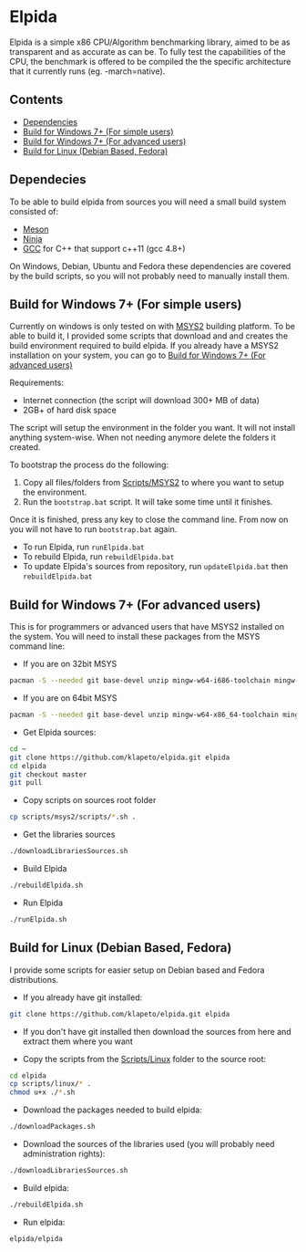 # Elpida

Elpida is a simple x86 CPU/Algorithm benchmarking library, aimed to be as transparent and as accurate as can be.
To fully test the capabilities of the CPU, the benchmark is offered to be compiled the the specific architecture that it currently runs (eg. -march=native).

## Contents

* [Dependencies](#dependecies)
* [Build for Windows 7+ (For simple users)](#build-for-windows-7-for-simple-users)
* [Build for Windows 7+ (For advanced users)](#build-for-windows-7-for-advanced-users)
* [Build for Linux (Debian Based, Fedora)](#build-for-linux-debian-based-fedora)

## Dependecies

To be able to build elpida from sources you will need a small build system consisted of:

* [Meson](https://mesonbuild.com "The Meson Build system")
* [Ninja](https://ninja-build.org/ "Ninja, a small build system with a focus on speed")
* [GCC](https://gcc.gnu.org "The GNU Compiler collection") for C++ that support c++11 (gcc 4.8+)

On Windows, Debian, Ubuntu and Fedora these dependencies are covered by the build scripts, so you will not probably need to manually install them.

## Build for Windows 7+ (For simple users)

Currently on windows is only tested on with [MSYS2](https://www.msys2.org/ "MSYS2 is a software distro and building platform for Windows") building platform. To be able to build it, I provided some scripts that download and and creates the build environment required to build elpida. If you already have a MSYS2 installation on your system, you can go to [Build for Windows 7+ (For advanced users)](#build-for-windows-7-for-simple-users)

Requirements:

* Internet connection (the script will download 300+ MB of data)
* 2GB+ of hard disk space

The script will setup the environment in the folder you want. It will not install anything system-wise. When not needing anymore delete the folders it created.

To bootstrap the process do the following:

1. Copy all files/folders from [Scripts/MSYS2](Scripts/MSYS2) to where you want to setup the environment.
2. Run the `bootstrap.bat` script. It will take some time until it finishes.

Once it is finished, press any key to close the command line. From now on you will not have to run `bootstrap.bat` again.

* To run Elpida, run `runElpida.bat`
* To rebuild Elpida, run `rebuildElpida.bat`
* To update Elpida's sources from repository, run `updateElpida.bat` then `rebuildElpida.bat`

## Build for Windows 7+ (For advanced users)

This is for programmers or advanced users that have MSYS2 installed on the system. You will need to install these packages from the MSYS command line:

* If you are on 32bit MSYS

``` bash
pacman -S --needed git base-devel unzip mingw-w64-i686-toolchain mingw-w64-i686-python3 mingw-w64-i686-ninja mingw-w64-i686-meson
```

* If you are on 64bit MSYS

``` bash
pacman -S --needed git base-devel unzip mingw-w64-x86_64-toolchain mingw-w64-x86_64-python3 mingw-w64-x86_64-ninja mingw-w64-x86_64-meson
```

* Get Elpida sources:

``` bash
cd ~
git clone https://github.com/klapeto/elpida.git elpida
cd elpida
git checkout master
git pull
```

* Copy scripts on sources root folder

``` bash
cp scripts/msys2/scripts/*.sh .
```

* Get the libraries sources

``` bash
./downloadLibrariesSources.sh
```

* Build Elpida

``` bash
./rebuildElpida.sh
```

* Run Elpida

``` bash
./runElpida.sh
```

## Build for Linux (Debian Based, Fedora)

I provide some scripts for easier setup on Debian based and Fedora distributions.

* If you already have git installed:

``` bash
git clone https://github.com/klapeto/elpida.git elpida
```

* If you don't have git installed then download the sources from here and extract them where you want

* Copy the scripts from the [Scripts/Linux](Scripts/Linux) folder to the source root:

``` bash
cd elpida
cp scripts/linux/* .
chmod u+x ./*.sh
```

* Download the packages needed to build elpida:

``` bash
./downloadPackages.sh
```

* Download the sources of the libraries used (you will probably need administration rights):

``` bash
./downloadLibrariesSources.sh
```

* Build elpida:

``` bash
./rebuildElpida.sh
```

* Run elpida:

``` bash
elpida/elpida
```